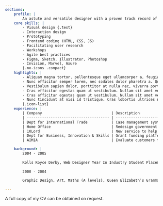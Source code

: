 ```yaml
---
sections:
    profile: |
        An astute and versatile designer with a proven track record of creating successful services and products. I have a strong commitment to delivering intuitive designs for mobile applications and websites, using the most appropriate methods to validate choices where necessary.
    core skills: |
        - Visual design {.test}
        - Interaction design
        - Prototyping
        - Frontend coding (HTML, CSS, JS)
        - Facilitating user research
        - Workshops
        - Agile best practices
        - Figma, Sketch, Illustrator, Photoshop
        - Invision, Marvel, Axure
        {.no-icons .compact}
    highlights: |
        - Aliquam magna tortor, pellentesque eget ullamcorper a, feugiat nec justo. Morbi erat sapien, tempor egestas eros vel.
        - Nunc efficitur semper lorem, nec sodales dolor pharetra a. Quisque aliquam sed lacus non aliquet. Fusce facilisis gravida gravida leo hendrerit quis.
        - Vestibulum sapien dolor, porttitor at nulla nec, viverra porta risus. Donec pharetra est nec vehicula eleifend. Vestibulum non sodales est.
        - Cras efficitur egestas quam ut vestibulum. Nullam sit amet velit lectus. Quisque viverra convallis mi, id elementum nulla interdum nec. Praesent varius varius tortor
        - Cras efficitur egestas quam ut vestibulum. Nullam sit amet velit lectus. Quisque viverra convallis mi, id elementum nulla interdum nec. Praesent varius varius tortor
        - Nunc tincidunt at nisi id tristique. Cras lobortis ultrices nibh, et fermentum nibh interdum sed. Integer facilisis convallis metus. Curabitur eu vulputate nisl. Maecenas tempus, orci sed efficitur egestas, turpis ligula pretium sapien.
        {.icon-list}
    experience: |
        | Company                                | Description                                                                                    | Sector        |
        | -------------------------------------- | ---------------------------------------------------------------------------------------------- | ------------- |
        | Dept for International Trade           | Case management system to help caseworkers process applications for export licenses.           | Public        |
        | Home Office                            | Redesign government service providing support to refugees seeking aslyum                       | Public        |
        | 10Lord                                 | New service to help provide a better renting experience between tenants, landlords and agents. | Startup       |
        | Dept for Business, Innovation & Skills | Grant funding platform used by research academics.                                             | Public        |
        | AIMIA                                  | Evaluate customers feedback and opinion of Nectar app to mitigate bad reviews.                 | Loyalty cards |

    background: |
        2004 - 2005
        
        Rolls Royce Derby, Web Designer Year In Industry Student Placement
        
        2000 - 2004
        
        Graphic Design, Art, Maths (A levels), Queen Elizabeth’s Grammar School Ashbourne

---
```


A full copy of my CV can be obtained on request.